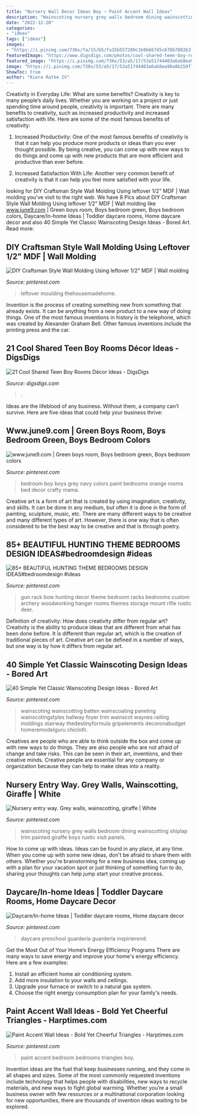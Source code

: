 ```yaml
---
title: "Nursery Wall Decor Ideas Boy ~ Paint Accent Wall Ideas"
description: "Wainscoting nursery grey walls bedroom dining wainscotting shiplap trim painted giraffe boys rustic visit panels"
date: "2022-12-20"
categories:
- "ideas"
tags: ["ideas"]
images:
- "https://i.pinimg.com/736x/fa/15/b5/fa15b557289c1b9b66745c678b7802b3--green-boys-bedrooms-green-boys-room.jpg"
featuredImage: "https://www.digsdigs.com/photos/cool-shared-teen-boy-rooms-decor-ideas-1.jpg"
featured_image: "https://i.pinimg.com/736x/53/a5/17/53a51744403a6ab8ea90a8b259f13449.jpg"
image: "https://i.pinimg.com/736x/53/a5/17/53a51744403a6ab8ea90a8b259f13449.jpg"
ShowToc: true
author: "Kiera Ratke IV"
---
```



Creativity in Everyday Life: What are some benefits?
Creativity is key to many people’s daily lives. Whether you are working on a project or just spending time around people, creativity is important. There are many benefits to creativity, such as increased productivity and increased satisfaction with life. Here are some of the most famous benefits of creativity: 
1) Increased Productivity: One of the most famous benefits of creativity is that it can help you produce more products or ideas than you ever thought possible. By being creative, you can come up with new ways to do things and come up with new products that are more efficient and productive than ever before. 

2) Increased Satisfaction With Life: Another very common benefit of creativity is that it can help you feel more satisfied with your life.

	

		
looking for DIY Craftsman Style Wall Molding Using leftover 1/2&quot; MDF | Wall molding you've visit to the right web. We have 8 Pics about DIY Craftsman Style Wall Molding Using leftover 1/2&quot; MDF | Wall molding like www.june9.com | Green boys room, Boys bedroom green, Boys bedroom colors, Daycare/In-home Ideas | Toddler daycare rooms, Home daycare decor and also 40 Simple Yet Classic Wainscoting Design Ideas - Bored Art. Read more:
		
    
## DIY Craftsman Style Wall Molding Using Leftover 1/2&quot; MDF | Wall Molding

<img loading=lazy src="https://i.pinimg.com/736x/73/8b/99/738b999bb60e1eadcc58aa8e9f3e3908.jpg" onerror="this.onerror=null;this.src='https://tse2.mm.bing.net/th?id=OIP.vAxfI80yRyla9hyzT4lc5QAAAA&amp;pid=15.1';" alt="DIY Craftsman Style Wall Molding Using leftover 1/2&quot; MDF | Wall molding">

_Source: pinterest.com_

>leftover moulding thehousemadehome. 

	

Invention is the process of creating something new from something that already exists. It can be anything from a new product to a new way of doing things. One of the most famous inventions in history is the telephone, which was created by Alexander Graham Bell. Other famous inventions include the printing press and the car.

    
## 21 Cool Shared Teen Boy Rooms Décor Ideas - DigsDigs

<img loading=lazy src="https://www.digsdigs.com/photos/cool-shared-teen-boy-rooms-decor-ideas-1.jpg" onerror="this.onerror=null;this.src='https://tse1.mm.bing.net/th?id=OIP.tBFWMzvjAI4siFnX_akvFQAAAA&amp;pid=15.1';" alt="21 Cool Shared Teen Boy Rooms Décor Ideas - DigsDigs">

_Source: digsdigs.com_

>. 

	

Ideas are the lifeblood of any business. Without them, a company can’t survive. Here are five ideas that could help your business thrive:

    
## Www.june9.com | Green Boys Room, Boys Bedroom Green, Boys Bedroom Colors

<img loading=lazy src="https://i.pinimg.com/736x/fa/15/b5/fa15b557289c1b9b66745c678b7802b3--green-boys-bedrooms-green-boys-room.jpg" onerror="this.onerror=null;this.src='https://tse3.mm.bing.net/th?id=OIP.PoN4Q_bMg9SX5JASBrIJWwAAAA&amp;pid=15.1';" alt="www.june9.com | Green boys room, Boys bedroom green, Boys bedroom colors">

_Source: pinterest.com_

>bedroom boy boys grey navy colors paint bedrooms orange rooms bed decor crafty mama. 

	

Creative art is a form of art that is created by using imagination, creativity, and skills. It can be done in any medium, but often it is done in the form of painting, sculpture, music, etc. There are many different ways to be creative and many different types of art. However, there is one way that is often considered to be the best way to be creative and that is through poetry.

    
## 85+ BEAUTIFUL HUNTING THEME BEDROOMS DESIGN IDEAS#bedroomdesign #ideas

<img loading=lazy src="https://i.pinimg.com/736x/95/57/96/955796c4ec907d0fca600bc5fe306b9e.jpg" onerror="this.onerror=null;this.src='https://tse4.mm.bing.net/th?id=OIP.p0kCIfv87DgYANzOWoZo6gHaNJ&amp;pid=15.1';" alt="85+ BEAUTIFUL HUNTING THEME BEDROOMS DESIGN IDEAS#bedroomdesign #ideas">

_Source: pinterest.com_

>gun rack bow hunting decor theme bedroom racks bedrooms custom archery woodworking hanger rooms themes storage mount rifle rustic deer. 

	

Definition of creativity: How does creativity differ from regular art?
Creativity is the ability to produce ideas that are different from what has been done before. It is different than regular art, which is the creation of traditional pieces of art. Creative art can be defined in a number of ways, but one way is by how it differs from regular art.

    
## 40 Simple Yet Classic Wainscoting Design Ideas - Bored Art

<img loading=lazy src="https://i.pinimg.com/736x/ca/2b/a2/ca2ba2b209b37cb673cb2bbdc2208b33.jpg" onerror="this.onerror=null;this.src='https://tse4.mm.bing.net/th?id=OIP.z09m07ZI2hH5XoFgu2NB2AHaJ5&amp;pid=15.1';" alt="40 Simple Yet Classic Wainscoting Design Ideas - Bored Art">

_Source: pinterest.com_

>wainscoting wainscotting batten wainscoating paneling wainscotingstyles hallway foyer trim wainscot waynes railing moldings stairway thedestinyformula gripelements decoronabudget homeremodelguru chicloth. 

	

Creatives are people who are able to think outside the box and come up with new ways to do things. They are also people who are not afraid of change and take risks. This can be seen in their art, inventions, and their creative minds. Creative people are essential for any company or organization because they can help to make ideas into a reality.

    
## Nursery Entry Way. Grey Walls, Wainscotting, Giraffe | White

<img loading=lazy src="https://i.pinimg.com/736x/b6/fb/0f/b6fb0f1ff974d2c91082866bef7690be--grey-boys-nursery-giraffe-nursery.jpg" onerror="this.onerror=null;this.src='https://tse4.mm.bing.net/th?id=OIP.JR32h-S5i-FTOR4VtVEFKQHaJ3&amp;pid=15.1';" alt="Nursery entry way. Grey walls, wainscotting, giraffe | White">

_Source: pinterest.com_

>wainscoting nursery grey walls bedroom dining wainscotting shiplap trim painted giraffe boys rustic visit panels. 

	

How to come up with ideas.
Ideas can be found in any place, at any time. When you come up with some new ideas, don't be afraid to share them with others. Whether you're brainstorming for a new business idea, coming up with a plan for your vacation spot or just thinking of something fun to do, sharing your thoughts can help jump start your creative process.

    
## Daycare/In-home Ideas | Toddler Daycare Rooms, Home Daycare Decor

<img loading=lazy src="https://i.pinimg.com/736x/53/a5/17/53a51744403a6ab8ea90a8b259f13449.jpg" onerror="this.onerror=null;this.src='https://tse3.mm.bing.net/th?id=OIP.CRPBCk4_vDFLoHx-nsD5YAHaJ3&amp;pid=15.1';" alt="Daycare/In-home Ideas | Toddler daycare rooms, Home daycare decor">

_Source: pinterest.com_

>daycare preschool guardería guarderia inspirierend. 

	

Get the Most Out of Your Home’s Energy Efficiency Programs
There are many ways to save energy and improve your home's energy efficiency. Here are a few examples:
1. Install an efficient home air conditioning system.
2. Add more insulation to your walls and ceilings.
3. Upgrade your furnace or switch to a natural gas system.
4. Choose the right energy consumption plan for your family's needs.

    
## Paint Accent Wall Ideas - Bold Yet Cheerful Triangles - Harptimes.com

<img loading=lazy src="https://i.pinimg.com/736x/6f/3b/81/6f3b81bba259ec0c3bcbb696fb127cd3.jpg" onerror="this.onerror=null;this.src='https://tse2.mm.bing.net/th?id=OIP.sq0D7I_FeqhOKLr5pe38EgHaJ3&amp;pid=15.1';" alt="Paint Accent Wall Ideas - Bold Yet Cheerful Triangles - Harptimes.com">

_Source: pinterest.com_

>paint accent bedroom bedrooms triangles boy. 

	

Invention ideas are the fuel that keep businesses running, and they come in all shapes and sizes. Some of the most commonly requested inventions include technology that helps people with disabilities, new ways to recycle materials, and new ways to fight global warming. Whether you’re a small business owner with few resources or a multinational corporation looking for new opportunities, there are thousands of invention ideas waiting to be explored.

